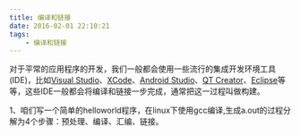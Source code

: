 ```yaml
---
title: 编译和链接
date: 2016-02-01 22:10:21
tags:
    - 编译和链接
---
```



对于平常的应用程序的开发，我们一般都会使用一些流行的集成开发环境工具(IDE)，比如[Visual Studio](https://baike.baidu.com/item/Microsoft%20Visual%20Studio/4735644?fr=aladdin&fromid=539453&fromtitle=Visual+Studio)、[XCode](https://baike.baidu.com/item/xcode/4328520?fr=aladdin)、[Android Studio](https://baike.baidu.com/item/Android%20Studio/4352922?fr=aladdin)、[QT Creator](https://baike.baidu.com/item/qt%20creator/7991233?fr=aladdin)、[Eclipse](https://baike.baidu.com/item/eclipse/61703?fr=aladdin)等等，这些IDE一般都会将编译和链接一步完成，通常把这一过程叫做构建。

1、咱们写一个简单的helloworld程序，在linux下使用gcc编译,生成a.out的过程分解为4个步骤：预处理、编译、汇编、链接。
    
<!--more-->


